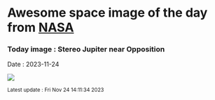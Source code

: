 
# Awesome space image of the day from [NASA](https://api.nasa.gov/)

### Today image : Stereo Jupiter near Opposition
Date : 2023-11-24

![](https://apod.nasa.gov/apod/image/2311/2023-11-17-1617_1632-Jupiter_Stereo1200.png)

<small>Latest update : Fri Nov 24 14:11:34 2023</small>
        